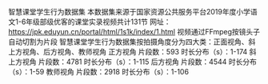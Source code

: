 智慧课堂学生行为数据集
本数据集来源于国家资源公共服务平台2019年度小学语文1-6年级部级优客的课堂实录视频共计131节
网址：https://jpk.eduyun.cn/portal/html/1s1k/index/1.html
视频通过FFmpeg按镜头子自动切割为片段
智慧课堂学生行为数据集按拍摄角度分为四大类：正面视角、斜上方视角、后方视角、教师视角
正方视角	片段数：593         时长分布（s）：1-174
斜上方视角	片段数：4781       时长分布（s）：1-115
后方视角	片段数：4544	时长分布（s）：1-59
教师视角	片段数：2918	时长分布（s）：1-106
